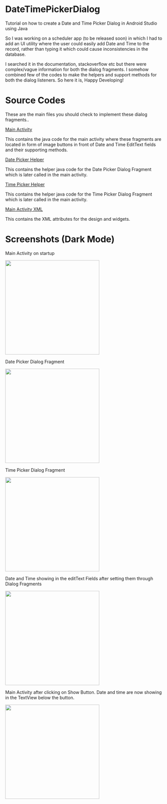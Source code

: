 # DateTimePickerDialog
Tutorial on how to create a Date and Time Picker Dialog in Android Studio using Java


So I was working on a scheduler app (to be released soon) in which I had to add an UI utility where the user could easily add Date and Time to the record, rather than typing it which could cause inconsistencies in the database.

I searched it in the documentation, stackoverflow etc but there were complex/vague information for both the dialog fragments. I somehow combined few of the codes to make the helpers and support methods for both the dialog listeners. So here it is, Happy Developing!

# Source Codes

These are the main files you should check to implement these dialog fragments..

[Main Activity](/app/src/main/java/com/babasxn/datetimepickerdialog/MainActivity.java)

This contains the java code for the main activity where these fragments are located in form of image buttons in front of Date and Time EditText fields and their supporting methods.

[Date Picker Helper](/app/src/main/java/com/babasxn/datetimepickerdialog/datePickerHelper.java)

This contains the helper java code for the Date Picker Dialog Fragment which is later called in the main activity.

[Time Picker Helper](/app/src/main/java/com/babasxn/datetimepickerdialog/timePickerHelper.java)

This contains the helper java code for the Time Picker Dialog Fragment which is later called in the main activity.

[Main Activity XML](/app/src/main/res/layout/activity_main.xml)

This contains the XML attributes for the design and widgets. 

# Screenshots (Dark Mode)

Main Activity on startup

<img src="https://github.com/babasxn/DateTimePickerDialog/blob/master/mainActivityInitial.jpg" width="300">

Date Picker Dialog Fragment 

<img src="https://github.com/babasxn/DateTimePickerDialog/blob/master/datepickerDialog.jpg" width="300">

Time Picker Dialog Fragment 

<img src="https://github.com/babasxn/DateTimePickerDialog/blob/master/timepickerdialog.jpg" width="300">

Date and Time showing in the editText Fields after setting them through Dialog Fragments

<img src="https://github.com/babasxn/DateTimePickerDialog/blob/master/dateTime.jpg" width="300">

Main Activity after clicking on Show Button. Date and time are now showing in the TextView below the button.

<img src="https://github.com/babasxn/DateTimePickerDialog/blob/master/mainActivityFinal.jpg" width="300">






